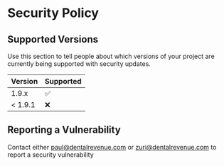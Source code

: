# Security Policy

## Supported Versions

Use this section to tell people about which versions of your project are
currently being supported with security updates.

| Version | Supported          |
| ------- | ------------------ |
| 1.9.x   | :white_check_mark: |
| < 1.9.1 | :x:                |

## Reporting a Vulnerability

Contact either paul@dentalrevenue.com or zuri@dentalrevenue.com to 
report a security vulnerability
